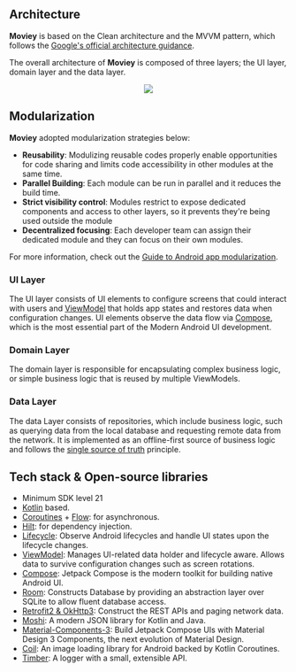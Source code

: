 ## Architecture
**Moviey** is based on the Clean architecture and the MVVM pattern, which follows the [Google's official architecture guidance](https://developer.android.com/topic/architecture).

The overall architecture of **Moviey** is composed of three layers; the UI layer, domain layer and the data layer.

<p align="center">
<img src="https://developer.android.com/static/topic/libraries/architecture/images/mad-arch-overview.png"/>
</p>

## Modularization

**Moviey** adopted modularization strategies below:

- **Reusability**: Modulizing reusable codes properly enable opportunities for code sharing and limits code accessibility in other modules at the same time.
- **Parallel Building**: Each module can be run in parallel and it reduces the build time.
- **Strict visibility control**: Modules restrict to expose dedicated components and access to other layers, so it prevents they're being used outside the module
- **Decentralized focusing**: Each developer team can assign their dedicated module and they can focus on their own modules.

For more information, check out the [Guide to Android app modularization](https://developer.android.com/topic/modularization).


### UI Layer

The UI layer consists of UI elements to configure screens that could interact with users and [ViewModel](https://developer.android.com/topic/libraries/architecture/viewmodel) that holds app states and restores data when configuration changes.
UI elements observe the data flow via [Compose](https://developer.android.com/jetpack/compose), which is the most essential part of the Modern Android UI development.

### Domain Layer

The domain layer is responsible for encapsulating complex business logic, or simple business logic that is reused by multiple ViewModels.

### Data Layer

The data Layer consists of repositories, which include business logic, such as querying data from the local database and requesting remote data from the network. It is implemented as an offline-first source of business logic and follows the [single source of truth](https://en.wikipedia.org/wiki/Single_source_of_truth) principle.<br>

## Tech stack & Open-source libraries
- Minimum SDK level 21
- [Kotlin](https://kotlinlang.org/) based.
- [Coroutines](https://github.com/Kotlin/kotlinx.coroutines) + [Flow](https://kotlin.github.io/kotlinx.coroutines/kotlinx-coroutines-core/kotlinx.coroutines.flow/): for asynchronous.
- [Hilt](https://dagger.dev/hilt/): for dependency injection.
- [Lifecycle](https://developer.android.com/jetpack/androidx/releases/lifecycle): Observe Android lifecycles and handle UI states upon the lifecycle changes.
- [ViewModel](https://developer.android.com/topic/libraries/architecture/viewmodel): Manages UI-related data holder and lifecycle aware. Allows data to survive configuration changes such as screen rotations.
- [Compose](https://developer.android.com/jetpack/compose): Jetpack Compose is the modern toolkit for building native Android UI. 
- [Room](https://developer.android.com/jetpack/androidx/releases/room): Constructs Database by providing an abstraction layer over SQLite to allow fluent database access.
- [Retrofit2 & OkHttp3](https://github.com/square/retrofit): Construct the REST APIs and paging network data.
- [Moshi](https://github.com/square/moshi/): A modern JSON library for Kotlin and Java.
- [Material-Components-3](https://github.com/material-components/material-components-android): Build Jetpack Compose UIs with Material Design 3 Components, the next evolution of Material Design. 
- [Coil](https://coil-kt.github.io/coil/compose/): An image loading library for Android backed by Kotlin Coroutines.
- [Timber](https://github.com/JakeWharton/timber): A logger with a small, extensible API.


